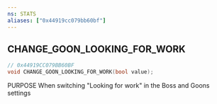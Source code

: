 ```yaml
---
ns: STATS
aliases: ["0x44919cc079bb60bf"]
---
```

## CHANGE_GOON_LOOKING_FOR_WORK

```c
// 0x44919CC079BB60BF
void CHANGE_GOON_LOOKING_FOR_WORK(bool value);
```

PURPOSE When switching "Looking for work" in the Boss and Goons settings

